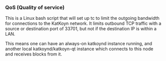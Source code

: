 ### QoS (Quality of service) ###

This is a Linux bash script that will set up tc to limit the outgoing bandwidth for connections to the KatKoyn network. It limits outbound TCP traffic with a source or destination port of 33701, but not if the destination IP is within a LAN.

This means one can have an always-on katkoynd instance running, and another local katkoynd/katkoyn-qt instance which connects to this node and receives blocks from it.
